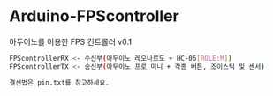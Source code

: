 # Arduino-FPScontroller
아두이노를 이용한 FPS 컨트롤러 v0.1

```sh
FPScontrollerRX <- 수신부(아두이노 레오나르도 + HC-06[ROLE:M])
FPScontrollerTX <- 송신부(아두이노 프로 미니 + 각종 버튼, 조이스틱 및 센서)

결선법은 pin.txt를 참고하세요.
```
